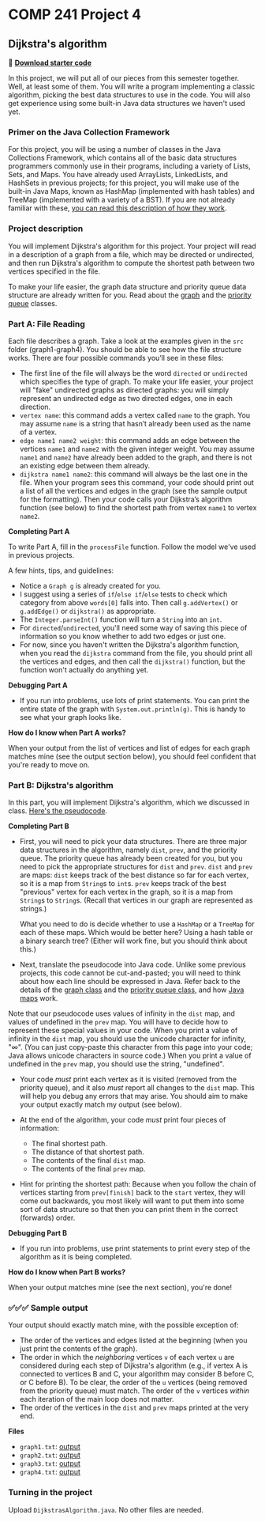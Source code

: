 # COMP 241 Project 4

## Dijkstra's algorithm

💾 [**Download starter code**](code.zip)

In this project, we will put all of our pieces from this semester together.  Well, at least some of them.  You will write a program implementing a classic algorithm, picking the best data structures to use in the code.  You will also get experience using some built-in Java data structures we haven't used yet.

### Primer on the Java Collection Framework

For this project, you will be using a number of classes in the Java Collections Framework, which contains all of the basic data structures programmers commonly use in their programs, including a variety of Lists, Sets, and Maps.  You have already used ArrayLists, LinkedLists, and HashSets in previous projects; for this project, you will make use of the built-in Java Maps, known as HashMap (implemented with hash tables) and TreeMap (implemented with a variety of a BST).  If you are not already familiar with these, [you can read this description of how they work](java-collections.html).

### Project description

You will implement Dijkstra's algorithm for this project.  Your project will read in a description of a graph from a file, which may be directed or undirected, and then run Dijkstra's algorithm to compute the shortest path between two vertices specified in the file.

To make your life easier, the graph data structure and priority queue data structure are already written for you.  Read about the [graph](graph-class.html) and the [priority queue](pq-class.html) classes.

### Part A: File Reading

Each file describes a graph.  Take a look at the examples given in the `src` folder (graph1-graph4).  You should be able to see how the file structure works.  There are four possible commands you’ll see in these files: 

- The first line of the file will always be the word `directed` or `undirected` which specifies the type of graph. To make your life easier, your project will "fake" undirected graphs as directed graphs: you will simply represent an undirected edge as two directed edges, one in each direction.
- `vertex name`: this command adds a vertex called `name` to the graph. You may assume `name` is a string that hasn’t already been used as the name of a vertex.
- `edge name1 name2 weight`: this command adds an edge between the vertices `name1` and `name2` with the given integer weight. You may assume `name1` and `name2` have already been added to the graph, and there is not an existing edge between them already. 
- `dijkstra name1 name2`: this command will always be the last one in the file. When your program sees this command, your code should print out a list of all the vertices and edges in the graph (see the sample output for the formatting).  Then your code calls your Dijkstra’s algorithm function (see below) to find the shortest path from vertex `name1` to vertex `name2`. 

**Completing Part A**

To write Part A, fill in the `processFile` function.  Follow the model we've used in previous projects.  

A few hints, tips, and guidelines:

- Notice a `Graph g` is already created for you.
- I suggest using a series of `if`/`else if`/`else` tests to check which category from above `words[0]` falls into.  Then call `g.addVertex()` or `g.addEdge()` or `dijkstra()` as appropriate.  
- The `Integer.parseInt()` function will turn a `String` into an `int`.
- For `directed`/`undirected`, you'll need some way of saving this piece of information so you know whether to add two edges or just one.
- For now, since you haven't written the Dijkstra's algorithm function, when you read the `dijkstra` command from the file, you should print all the vertices and edges, and then call the `dijkstra()` function, but the function won't actually do anything yet.

**Debugging Part A**

- If you run into problems, use lots of print statements.  You can print the entire state of the graph with `System.out.println(g)`.  This is handy to see what your graph looks like.

**How do I know when Part A works?**

When your output from the list of vertices and list of edges for each graph matches mine (see the output section below), you should feel confident that you're ready to move on.

### Part B: Dijkstra's algorithm

In this part, you will implement Dijkstra's algorithm, which we discussed in class.  [Here's the pseudocode](dijkstra-code.pdf).

**Completing Part B**

- First, you will need to pick your data structures.  There are three major data structures in the algorithm, namely `dist`, `prev`, and the priority queue.  The priority queue has already been created for you, but you need to pick the appropriate structures for `dist` and `prev`.  `dist` and `prev` are maps: `dist` keeps track of the best distance so far for each vertex, so it is a map from `String`s to `int`s.  `prev` keeps track of the best "previous" vertex for each vertex in the graph, so it is a map from `String`s to `String`s.  (Recall that vertices in our graph are represented as strings.)

  What you need to do is decide whether to use a `HashMap` or a `TreeMap` for each of these maps.  Which would be better here?  Using a hash table or a binary search tree?  (Either will work fine, but you should think about this.)

- Next, translate the pseudocode into Java code.  Unlike some previous projects, this code cannot be cut-and-pasted; you will need to think about how each line should be expressed in Java.  Refer back to the details of the [graph class](graph-class.html) and the [priority queue class](pq-class.html), and how [Java maps](java-collections.html) work.

Note that our pseudocode uses values of infinity in the `dist` map, and values of undefined in the `prev` map. You will have to decide how to represent these special values in your code. When you print a value of infinity in the `dist` map, you should use the unicode character for infinity, "∞". (You can just copy-paste this character from this page into your code; Java allows unicode characters in source code.) When you print a value of undefined in the `prev` map, you should use the string, "undefined".

- Your code *must* print each vertex as it is visited (removed from the priority queue), and it also *must* report all changes to the `dist` map. This will help you debug any errors that may arise. You should aim to make your output exactly match my output (see below).

- At the end of the algorithm, your code *must* print four pieces of information:

  - The final shortest path.
  - The distance of that shortest path.
  - The contents of the final `dist` map.
  - The contents of the final `prev` map.
  
- Hint for printing the shortest path: Because when you follow the chain of vertices starting from `prev[finish]` back to the `start` vertex, they will come out backwards, you most likely will want to put them into some sort of data structure so that then you can print them in the correct (forwards) order.

**Debugging Part B**

- If you run into problems, use print statements to print every step of the algorithm as it is being completed.

**How do I know when Part B works?**

When your output matches mine (see the next section), you're done!

### ✅✅✅ Sample output

Your output should exactly match mine, with the possible exception of:

- The order of the vertices and edges listed at the beginning (when you just print the contents of the graph).
- The order in which the *neighboring* vertices `v` of each vertex `u` are considered during each step of Dijkstra's algorithm (e.g., if vertex A is connected to vertices B and C, your algorithm may consider B before C, or C before B).  To be clear, the order of the `u` vertices (being removed from the priority queue) must match.  The order of the `v` vertices *within* each iteration of the main loop does not matter.
- The order of the vertices in the `dist` and `prev` maps printed at the very end.

**Files**

- `graph1.txt`: [output](graph1-output.txt)
- `graph2.txt`: [output](graph2-output.txt)
- `graph3.txt`: [output](graph3-output.txt)
- `graph4.txt`: [output](graph4-output.txt)

### Turning in the project

Upload `DijkstrasAlgorithm.java`.  No other files are needed.

